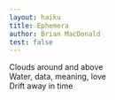 ```yaml
---
layout: haiku
title: Ephemera
author: Brian MacDonald
test: false
---
```


Clouds around and above<br>
Water, data, meaning, love<br>
Drift away in time<br>